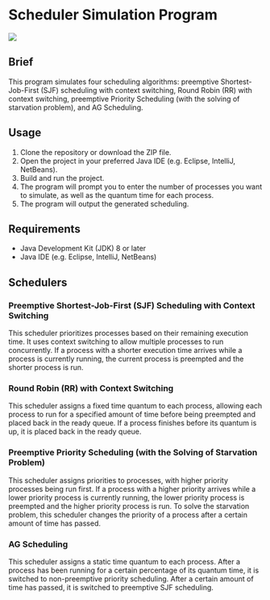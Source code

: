 # Scheduler Simulation Program

<img src="https://media.geeksforgeeks.org/wp-content/uploads/20220526113439/CPUSchedulingAlgorithmsinOperatingSystems3.jpg">

## Brief

This program simulates four scheduling algorithms: preemptive Shortest-Job-First (SJF) scheduling with context switching, Round Robin (RR) with context switching, preemptive Priority Scheduling (with the solving of starvation problem), and AG Scheduling.


## Usage

1. Clone the repository or download the ZIP file.
2. Open the project in your preferred Java IDE (e.g. Eclipse, IntelliJ, NetBeans).
3. Build and run the project.
4. The program will prompt you to enter the number of processes you want to simulate, as well as the quantum time for each process.
5. The program will output the generated scheduling.

## Requirements

- Java Development Kit (JDK) 8 or later
- Java IDE (e.g. Eclipse, IntelliJ, NetBeans)


## Schedulers
### Preemptive Shortest-Job-First (SJF) Scheduling with Context Switching
This scheduler prioritizes processes based on their remaining execution time. It uses context switching to allow multiple processes to run concurrently. If a process with a shorter execution time arrives while a process is currently running, the current process is preempted and the shorter process is run.

### Round Robin (RR) with Context Switching
This scheduler assigns a fixed time quantum to each process, allowing each process to run for a specified amount of time before being preempted and placed back in the ready queue. If a process finishes before its quantum is up, it is placed back in the ready queue.

### Preemptive Priority Scheduling (with the Solving of Starvation Problem)
This scheduler assigns priorities to processes, with higher priority processes being run first. If a process with a higher priority arrives while a lower priority process is currently running, the lower priority process is preempted and the higher priority process is run. To solve the starvation problem, this scheduler changes the priority of a process after a certain amount of time has passed.

### AG Scheduling
This scheduler assigns a static time quantum to each process. After a process has been running for a certain percentage of its quantum time, it is switched to non-preemptive priority scheduling. After a certain amount of time has passed, it is switched to preemptive SJF scheduling.

